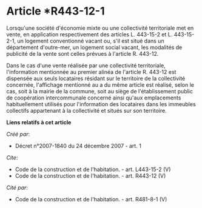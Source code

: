 # Article *R443-12-1

Lorsqu'une société d'économie mixte ou une collectivité territoriale met en vente, en application respectivement des articles
L. 443-15-2 et L. 443-15-2-1, un logement conventionné vacant ou, s'il est situé dans un département d'outre-mer, un logement
social vacant, les modalités de publicité de la vente sont celles prévues à l'article R. 443-12. 

Dans le cas d'une vente réalisée par une collectivité territoriale, l'information mentionnée au premier alinéa de l'article
R. 443-12 est dispensée aux seuls locataires résidant sur le territoire de la collectivité concernée, l'affichage mentionné
au a du même article est réalisé, selon le cas, soit à la mairie de la commune, soit au siège de l'établissement public de
coopération intercommunale concerné ainsi qu'aux emplacements habituellement utilisés pour l'information des locataires dans
les immeubles collectifs appartenant à la collectivité et situés sur son territoire.

**Liens relatifs à cet article**

_Créé par_:

  - Décret n°2007-1840 du 24 décembre 2007 - art. 1

_Cite_:

  - Code de la construction et de l'habitation. - art. L443-15-2 (V)
  - Code de la construction et de l'habitation. - art. R443-12 (V)

_Cité par_:

  - Code de la construction et de l'habitation. - art. R481-8-1 (V)
